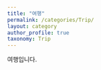 ```yaml
---
title: "여행"
permalink: /categories/Trip/
layout: category
author_profile: true
taxonomy: Trip
---
```

여행입니다.
